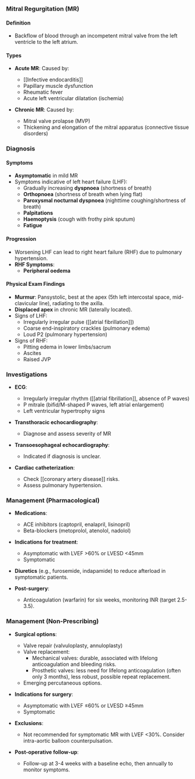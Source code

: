 ### Mitral Regurgitation (MR)

#### Definition
- Backflow of blood through an incompetent mitral valve from the left ventricle to the left atrium.
  
#### Types
- **Acute MR**: Caused by:
  - [[Infective endocarditis]]
  - Papillary muscle dysfunction
  - Rheumatic fever
  - Acute left ventricular dilatation (ischemia)
  
- **Chronic MR**: Caused by:
  - Mitral valve prolapse (MVP)
  - Thickening and elongation of the mitral apparatus (connective tissue disorders)

### Diagnosis

#### Symptoms
- **Asymptomatic** in mild MR
- Symptoms indicative of left heart failure (LHF):
  - Gradually increasing **dyspnoea** (shortness of breath)
  - **Orthopnoea** (shortness of breath when lying flat)
  - **Paroxysmal nocturnal dyspnoea** (nighttime coughing/shortness of breath)
  - **Palpitations**
  - **Haemoptysis** (cough with frothy pink sputum)
  - **Fatigue**

#### Progression
- Worsening LHF can lead to right heart failure (RHF) due to pulmonary hypertension.
- **RHF Symptoms**:
  - **Peripheral oedema**

#### Physical Exam Findings
- **Murmur**: Pansystolic, best at the apex (5th left intercostal space, mid-clavicular line), radiating to the axilla.
- **Displaced apex** in chronic MR (laterally located).
- Signs of LHF:
  - Irregularly irregular pulse ([[atrial fibrillation]])
  - Coarse end-inspiratory crackles (pulmonary edema)
  - Loud P2 (pulmonary hypertension)
- Signs of RHF:
  - Pitting edema in lower limbs/sacrum
  - Ascites
  - Raised JVP 

### Investigations
- **ECG**:
  - Irregularly irregular rhythm ([[atrial fibrillation]], absence of P waves)
  - P mitrale (bifid/M-shaped P waves, left atrial enlargement)
  - Left ventricular hypertrophy signs
  
- **Transthoracic echocardiography**:
  - Diagnose and assess severity of MR
  
- **Transoesophageal echocardiography**:
  - Indicated if diagnosis is unclear.
  
- **Cardiac catheterization**:
  - Check [[coronary artery disease]] risks.
  - Assess pulmonary hypertension.

### Management (Pharmacological)
- **Medications**:
  - ACE inhibitors (captopril, enalapril, lisinopril)
  - Beta-blockers (metoprolol, atenolol, nadolol)
  
- **Indications for treatment**:
  - Asymptomatic with LVEF >60% or LVESD <45mm
  - Symptomatic
  
- **Diuretics** (e.g., furosemide, indapamide) to reduce afterload in symptomatic patients.

- **Post-surgery**:
  - Anticoagulation (warfarin) for six weeks, monitoring INR (target 2.5-3.5).

### Management (Non-Prescribing)
- **Surgical options**:
  - Valve repair (valvuloplasty, annuloplasty)
  - Valve replacement:
    - Mechanical valves: durable, associated with lifelong anticoagulation and bleeding risks.
    - Prosthetic valves: less need for lifelong anticoagulation (often only 3 months), less robust, possible repeat replacement.
  - Emerging percutaneous options.

- **Indications for surgery**:
  - Asymptomatic with LVEF ≤60% or LVESD ≥45mm
  - Symptomatic
  
- **Exclusions**:
  - Not recommended for symptomatic MR with LVEF <30%. Consider intra-aortic balloon counterpulsation.

- **Post-operative follow-up**:
  - Follow-up at 3-4 weeks with a baseline echo, then annually to monitor symptoms.